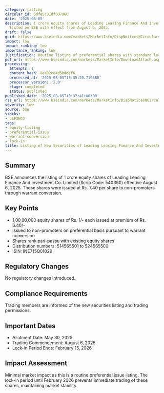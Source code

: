 ```yaml
---
category: listing
circular_id: 6dfe5c01df607960
date: '2025-08-05'
description: 1 crore equity shares of Leading Leasing Finance And Investment Co. Limited
  listed on BSE with effect from August 6, 2025.
draft: false
guid: https://www.bseindia.com/markets/MarketInfo/DispNoticesNCirculars.aspx?Noticeid={758303C3-CB25-4038-86B9-313CF39152CE}&noticeno=20250805-24&dt=08/05/2025&icount=24&totcount=60&flag=0
impact: low
impact_ranking: low
importance_ranking: low
justification: Routine listing of preferential shares with standard lock-in provisions
pdf_url: https://www.bseindia.com/markets/MarketInfo/DownloadAttach.aspx?id=20250805-24&attachedId=
processing:
  attempts: 1
  content_hash: 8ea02ce4d5bddef6
  processed_at: '2025-08-05T15:35:20.719380'
  processor_version: '2.0'
  stage: completed
  status: published
published_date: '2025-08-05T10:37:41+00:00'
rss_url: https://www.bseindia.com/markets/MarketInfo/DispNoticesNCirculars.aspx?Noticeid={758303C3-CB25-4038-86B9-313CF39152CE}&noticeno=20250805-24&dt=08/05/2025&icount=24&totcount=60&flag=0
severity: low
source: bse
stocks:
- LLFINCO
tags:
- equity-listing
- preferential-issue
- warrant-conversion
- lock-in
title: Listing of New Securities of Leading Leasing Finance And Investment Co. Limited
---
```


## Summary

BSE announces the listing of 1 crore equity shares of Leading Leasing Finance And Investment Co. Limited (Scrip Code: 540360) effective August 6, 2025. These shares were issued at Rs. 7.40 per share to non-promoters through warrant conversion.

## Key Points

- 1,00,00,000 equity shares of Rs. 1/- each issued at premium of Rs. 6.40/-
- Issued to non-promoters on preferential basis pursuant to warrant conversion
- Shares rank pari-passu with existing equity shares
- Distribution numbers: 514565501 to 524565500
- ISIN: INE715Q01029

## Regulatory Changes

No regulatory changes introduced.

## Compliance Requirements

Trading members are informed of the new securities listing and trading permissions.

## Important Dates

- Allotment Date: May 30, 2025
- Trading Commencement: August 6, 2025
- Lock-in Period Ends: February 15, 2026

## Impact Assessment

Minimal market impact as this is a routine preferential issue listing. The lock-in period until February 2026 prevents immediate trading of these shares, maintaining market stability.